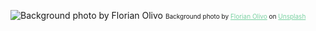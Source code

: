 ![Background photo by Florian Olivo
  ](https://drive.google.com/uc?export=view&id=1mahxJtEWM2o71_-Nir9MqJYcnzhBS9cm)
<span style="font-size: 10px">Background photo by <a href="https://unsplash.com/@florianolv?utm_source=unsplash&utm_medium=referral&utm_content=creditCopyText" style="color:#79D1A1">Florian Olivo</a> on <a href="https://unsplash.com/s/photos/coding?utm_source=unsplash&utm_medium=referral&utm_content=creditCopyText" style="color:#79D1A1">Unsplash</a></span>
  
<!--
### Hi there 👋


**sangafabrice/sangafabrice** is a ✨ _special_ ✨ repository because its `README.md` (this file) appears on your GitHub profile.

Here are some ideas to get you started:

- 🔭 I’m currently working on ...
- 🌱 I’m currently learning ...
- 👯 I’m looking to collaborate on ...
- 🤔 I’m looking for help with ...
- 💬 Ask me about ...
- 📫 How to reach me: ...
- 😄 Pronouns: ...
- ⚡ Fun fact: ...
-->
